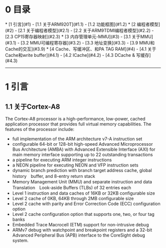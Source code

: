 <h1 id="0">0 目录</h1>
* [1 引言](#1)
    - [1.1 关于ARM920T](#1.1)
    - [1.2 功能框图](#1.2)
* [2 编程者模型](#2)
    - [2.1 关于编程者模型](#2.1)
    - [2.2 关于ARM9TDMI编程者模型](#2.2)
    - [2.3 CP15寄存器映射](#2.3)
* [3 内存管理单元-MMU](#3)
    - [3.1 关于MMU](#3.1)
    - [3.2 MMU可编程寄存器](#3.2)
    - [3.3 地址变换](#3.3)
    - [3.9 MMU和Cache的交互](#3.9)
* [4 Cache、写缓冲区、和PA TAG RAM](#4)
    - [4.1 关于Cache和write buffer](#4.1)
    - [4.2 ICache](#4.2)
    - [4.3 DCache & 写缓存](#4.3)


---

<h1 id="1">1 引言</h1>

<h2 id="1.1">1.1 关于Cortex-A8</h2>

The Cortex-A8 processor is a high-performance, low-power, cached application processor that provides full virtual memory capabilities. The features of the processor include:

* full implementation of the ARM architecture v7-A instruction set
* configurable 64-bit or 128-bit high-speed Advanced Microprocessor Bus Architecture (AMBA) with Advanced Extensible Interface (AXI) for main memory interface supporting up to 22 outstanding transactions
* a pipeline for executing ARM integer instructions
* a NEON pipeline for executing NEON and VFP instruction sets
* dynamic branch prediction with branch target address cache, global history　buffer, and 8-entry return stack
* Memory Management Unit (MMU) and separate instruction and data Translation　Look-aside Buffers (TLBs) of 32 entries each
* Level 1 instruction and data caches of 16KB or 32KB configurable size
* Level 2 cache of 0KB, 64KB through 2MB configurable size
* Level 2 cache with parity and Error Correction Code (ECC) configuration option
* Level 2 cache configuration option that supports one, two, or four tag banks
* Embedded Trace Macrocell (ETM) support for non-intrusive debug
* ARMv7 debug with watchpoint and breakpoint registers and a 32-bit Advanced Peripheral Bus (APB) interface to the CoreSight debug system.


